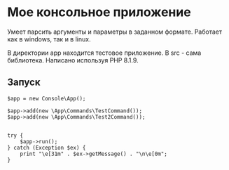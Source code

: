 # Мое консольное приложение
Умеет парсить аргументы и параметры в заданном формате.
Работает как в windows, так и в linux.

В директории app находится тестовое приложение. В src - сама библиотека.
Написано используя PHP 8.1.9.

## Запуск
```
$app = new Console\App();

$app->add(new \App\Commands\TestCommand());
$app->add(new \App\Commands\Test2Command());


try {
    $app->run();
} catch (Exception $ex) {
    print "\e[31m" . $ex->getMessage() . "\n\e[0m";
}

```